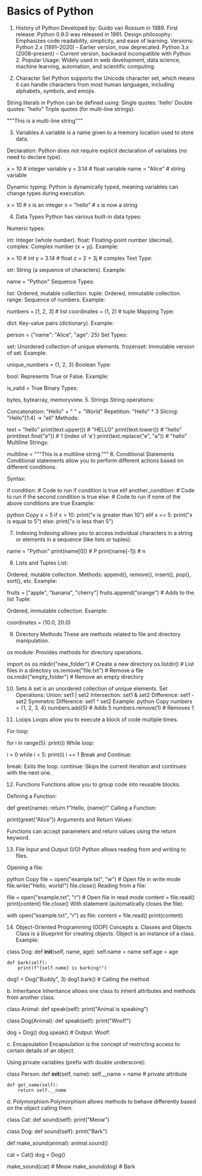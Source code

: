 # Basics of Python

1. History of Python
Developed by: Guido van Rossum in 1989.
First release: Python 0.9.0 was released in 1991.
Design philosophy: Emphasizes code readability, simplicity, and ease of learning.
Versions:
Python 2.x (1991–2020) – Earlier version, now deprecated.
Python 3.x (2008–present) – Current version, backward incompatible with Python 2.
Popular Usage: Widely used in web development, data science, machine learning, automation, and scientific computing.

2. Character Set
Python supports the Unicode character set, which means it can handle characters from most human languages, including alphabets, symbols, and emojis.

String literals in Python can be defined using:
Single quotes: 'hello'
Double quotes: "hello"
Triple quotes (for multi-line strings):

"""This is a 
multi-line string"""

3. Variables
A variable is a name given to a memory location used to store data.

Declaration: Python does not require explicit declaration of variables (no need to declare type).

x = 10   # integer variable
y = 3.14 # float variable
name = "Alice" # string variable

Dynamic typing: Python is dynamically typed, meaning variables can change types during execution.

x = 10       # x is an integer
x = "hello"  # x is now a string

4. Data Types
Python has various built-in data types:

Numeric types:

int: Integer (whole number).
float: Floating-point number (decimal).
complex: Complex number (x + yj).
Example:

x = 10      # int
y = 3.14    # float
z = 2 + 3j  # complex
Text Type:

str: String (a sequence of characters).
Example:

name = "Python"
Sequence Types:

list: Ordered, mutable collection.
tuple: Ordered, immutable collection.
range: Sequence of numbers.
Example:

numbers = [1, 2, 3]    # list
coordinates = (1, 2)    # tuple
Mapping Type:

dict: Key-value pairs (dictionary).
Example:

person = {"name": "Alice", "age": 25}
Set Types:

set: Unordered collection of unique elements.
frozenset: Immutable version of set.
Example:

unique_numbers = {1, 2, 3}
Boolean Type:

bool: Represents True or False.
Example:

is_valid = True
Binary Types:

bytes, bytearray, memoryview.
5. Strings
String operations:

Concatenation: "Hello" + " " + "World"
Repetition: "Hello" * 3
Slicing: "Hello"[1:4] → "ell"
Methods:

text = "hello"
print(text.upper())      # "HELLO"
print(text.lower())      # "hello"
print(text.find("e"))    # 1 (index of 'e')
print(text.replace("e", "a"))  # "hallo"
Multiline Strings:

multiline = """This is 
a multiline string."""
6. Conditional Statements
Conditional statements allow you to perform different actions based on different conditions.

Syntax:

if condition:
    # Code to run if condition is true
elif another_condition:
    # Code to run if the second condition is true
else:
    # Code to run if none of the above conditions are true
Example:

python
Copy
x = 5
if x > 10:
    print("x is greater than 10")
elif x == 5:
    print("x is equal to 5")
else:
    print("x is less than 5")

7. Indexing
Indexing allows you to access individual characters in a string or elements in a sequence (like lists or tuples).

name = "Python"
print(name[0])    # P
print(name[-1])   # n

8. Lists and Tuples
List:

Ordered, mutable collection.
Methods: append(), remove(), insert(), pop(), sort(), etc.
Example:

fruits = ["apple", "banana", "cherry"]
fruits.append("orange")  # Adds to the list
Tuple:

Ordered, immutable collection.
Example:

coordinates = (10.0, 20.0)


9. Directory Methods
These are methods related to file and directory manipulation.

os module: Provides methods for directory operations.

import os
os.mkdir("new_folder")     # Create a new directory
os.listdir()               # List files in a directory
os.remove("file.txt")      # Remove a file
os.rmdir("empty_folder")   # Remove an empty directory

10. Sets
A set is an unordered collection of unique elements.
Set Operations:
Union: set1 | set2
Intersection: set1 & set2
Difference: set1 - set2
Symmetric Difference: set1 ^ set2
Example:
python
Copy
numbers = {1, 2, 3, 4}
numbers.add(5)           # Adds 5
numbers.remove(1)        # Removes 1

11. Loops
Loops allow you to execute a block of code multiple times.

For loop:


for i in range(5):
    print(i)
While loop:


i = 0
while i < 5:
    print(i)
    i += 1
Break and Continue:

break: Exits the loop.
continue: Skips the current iteration and continues with the next one.

12. Functions
Functions allow you to group code into reusable blocks.

Defining a Function:


def greet(name):
    return f"Hello, {name}!"
Calling a Function:


print(greet("Alice"))
Arguments and Return Values:

Functions can accept parameters and return values using the return keyword.

13. File Input and Output (I/O)
Python allows reading from and writing to files.

Opening a file:

python
Copy
file = open("example.txt", "w")  # Open file in write mode
file.write("Hello, world!")
file.close()
Reading from a file:


file = open("example.txt", "r")  # Open file in read mode
content = file.read()
print(content)
file.close()
With statement (automatically closes the file):


with open("example.txt", "r") as file:
    content = file.read()
    print(content)

14. Object-Oriented Programming (OOP) Concepts
a. Classes and Objects
Class is a blueprint for creating objects.
Object is an instance of a class.
Example:

class Dog:
    def __init__(self, name, age):
        self.name = name
        self.age = age

    def bark(self):
        print(f"{self.name} is barking!")

dog1 = Dog("Buddy", 3)
dog1.bark()  # Calling the method

b. Inheritance
Inheritance allows one class to inherit attributes and methods from another class.


class Animal:
    def speak(self):
        print("Animal is speaking")

class Dog(Animal):
    def speak(self):
        print("Woof!")

dog = Dog()
dog.speak()  # Output: Woof!

c. Encapsulation
Encapsulation is the concept of restricting access to certain details of an object.

Using private variables (prefix with double underscore):

class Person:
    def __init__(self, name):
        self.__name = name  # private attribute

    def get_name(self):
        return self.__name

d. Polymorphism
Polymorphism allows methods to behave differently based on the object calling them.


class Cat:
    def sound(self):
        print("Meow")

class Dog:
    def sound(self):
        print("Bark")

def make_sound(animal):
    animal.sound()

cat = Cat()
dog = Dog()

make_sound(cat)  # Meow
make_sound(dog)  # Bark